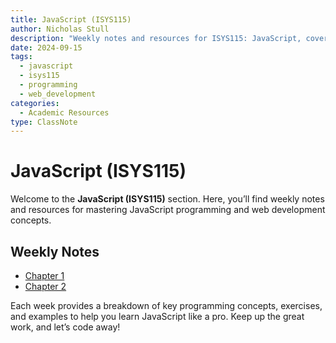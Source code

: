 ```yaml
---
title: JavaScript (ISYS115)
author: Nicholas Stull
description: "Weekly notes and resources for ISYS115: JavaScript, covering programming fundamentals and web development."
date: 2024-09-15
tags:
  - javascript
  - isys115
  - programming
  - web_development
categories:
  - Academic Resources
type: ClassNote
---
```


# JavaScript (ISYS115)

Welcome to the **JavaScript (ISYS115)** section. Here, you’ll find weekly notes and resources for mastering JavaScript programming and web development concepts.

## Weekly Notes

- [Chapter 1](ch1.md)
- [Chapter 2](ch2.md)

Each week provides a breakdown of key programming concepts, exercises, and examples to help you learn JavaScript like a pro. Keep up the great work, and let’s code away!
